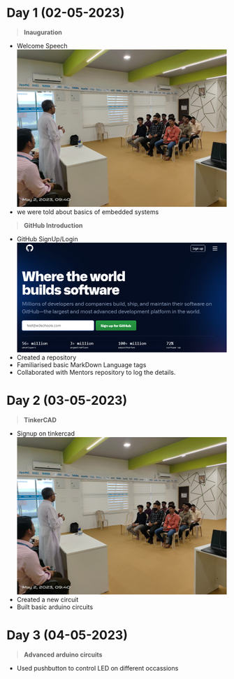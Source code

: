 # Day 1  (02-05-2023)

 > **Inauguration**
 * Welcome Speech
 ![Welcome Speech](https://github.com/sooryanath1/Internship1/blob/main/InternshipDay1.jpg)
 * we were told about basics of embedded systems
> **GitHub Introduction**
* GitHub SignUp/Login
![GitHub Login Page](https://github.com/sooryanath1/Internship1/blob/main/img_githup_sign_up.png)
* Created a repository
* Familiarised basic MarkDown Language tags
* Collaborated with Mentors repository to log the details.
# Day 2  (03-05-2023)
> **TinkerCAD**
* Signup on tinkercad
![tinkercad](https://github.com/sooryanath1/Internship1/blob/main/InternshipDay1.jpg)
* Created a new circuit
* Built basic arduino circuits

# Day 3  (04-05-2023)
> **Advanced arduino circuits**
* Used pushbutton to control LED on different occassions
